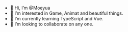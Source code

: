 - 👋 Hi, I’m @Moeyua
- 👀 I’m interested in Game, Animat and beautiful things.
- 🌱 I’m currently learning TypeScript and Vue.
- 💞️ I’m looking to collaborate on any one.

<!---
Moeyua/Moeyua is a ✨ special ✨ repository because its `README.md` (this file) appears on your GitHub profile.
You can click the Preview link to take a look at your changes.
--->
